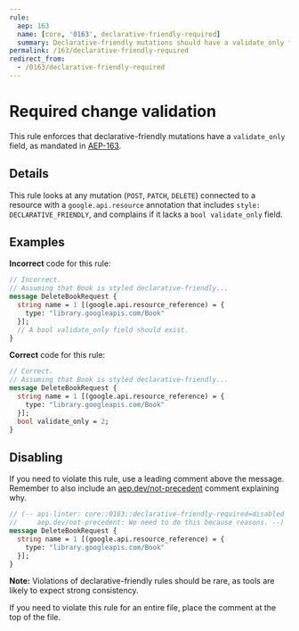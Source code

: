 ```yaml
---
rule:
  aep: 163
  name: [core, '0163', declarative-friendly-required]
  summary: Declarative-friendly mutations should have a validate_only field.
permalink: /163/declarative-friendly-required
redirect_from:
  - /0163/declarative-friendly-required
---
```


# Required change validation

This rule enforces that declarative-friendly mutations have a `validate_only`
field, as mandated in [AEP-163][].

## Details

This rule looks at any mutation (`POST`, `PATCH`, `DELETE`) connected to a
resource with a `google.api.resource` annotation that includes
`style: DECLARATIVE_FRIENDLY`, and complains if it lacks a `bool validate_only`
field.

## Examples

**Incorrect** code for this rule:

```proto
// Incorrect.
// Assuming that Book is styled declarative-friendly...
message DeleteBookRequest {
  string name = 1 [(google.api.resource_reference) = {
    type: "library.googleapis.com/Book"
  }];
  // A bool validate_only field should exist.
}
```

**Correct** code for this rule:

```proto
// Correct.
// Assuming that Book is styled declarative-friendly...
message DeleteBookRequest {
  string name = 1 [(google.api.resource_reference) = {
    type: "library.googleapis.com/Book"
  }];
  bool validate_only = 2;
}
```

## Disabling

If you need to violate this rule, use a leading comment above the message.
Remember to also include an [aep.dev/not-precedent][] comment explaining why.

```proto
// (-- api-linter: core::0163::declarative-friendly-required=disabled
//     aep.dev/not-precedent: We need to do this because reasons. --)
message DeleteBookRequest {
  string name = 1 [(google.api.resource_reference) = {
    type: "library.googleapis.com/Book"
  }];
}
```

**Note:** Violations of declarative-friendly rules should be rare, as tools are
likely to expect strong consistency.

If you need to violate this rule for an entire file, place the comment at the
top of the file.

[aep-163]: https://aep.dev/163
[aep.dev/not-precedent]: https://aep.dev/not-precedent
